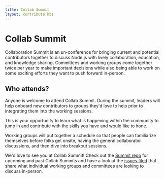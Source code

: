 ```yaml
---
title: Collab Summit
layout: contribute.hbs
---
```


# Collab Summit
Collaboration Summit is an un-conference for bringing current and potential contributors together to discuss Node.js with lively collaboration, education, and knowledge sharing. Committees and working groups come together twice per year to make important decisions while also being able to work on some exciting efforts they want to push forward in-person.

## Who attends?

Anyone is welcome to attend Collab Summit. During the summit, leaders will help onboard new contributors to groups they'd love to help prior to integrating them into the working sessions.

This is your opportunity to learn what is happening within the community to jump in and contribute with the skills you have and would like to hone.

Working groups will put together a schedule so that people can familiarize themselves before folks get onsite, having the general collaborator discussions, and then dive into breakout sessions.

We'd love to see you at Collab Summit! Check out the [Summit repo](https://github.com/nodejs/summit) for upcoming and past Collab Summits and have a look at the [issues filed](https://github.com/nodejs/summit/issues) that share what individual working groups and committees are looking to discuss in-person.

